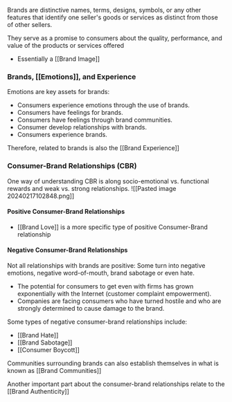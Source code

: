 Brands are distinctive names, terms, designs, symbols, or any other features that identify one seller's goods or services as distinct from those of other sellers. 

They serve as a promise to consumers about the quality, performance, and value of the products or services offered
- Essentially a [[Brand Image]]

### Brands, [[Emotions]], and Experience
Emotions are key assets for brands:  
- Consumers experience emotions through the use of brands.  
- Consumers have feelings for brands.  
- Consumers have feelings through brand communities.  
- Consumer develop relationships with brands.  
- Consumers experience brands.

Therefore, related to brands is also the [[Brand Experience]]

### Consumer-Brand Relationships (CBR)
One way of understanding CBR is along socio-emotional vs. functional rewards and weak vs. strong relationships.
![[Pasted image 20240217102848.png]]

#### Positive Consumer-Brand Relationships
- [[Brand Love]] is a more specific type of positive Consumer-Brand relationship


#### Negative Consumer-Brand Relationships
Not all relationships with brands are positive: Some turn into negative emotions, negative word-of-mouth, brand sabotage or even hate. 
- The potential for consumers to get even with firms has grown exponentially with the Internet (customer complaint empowerment).  
- Companies are facing consumers who have turned hostile and who are strongly determined to cause damage to the brand.

Some types of negative consumer-brand relationships include:
- [[Brand Hate]]
- [[Brand Sabotage]]
- [[Consumer Boycott]]



Communities surrounding brands can also establish themselves in what is known as [[Brand Communities]]

Another important part about the consumer-brand relationships relate to the [[Brand Authenticity]]